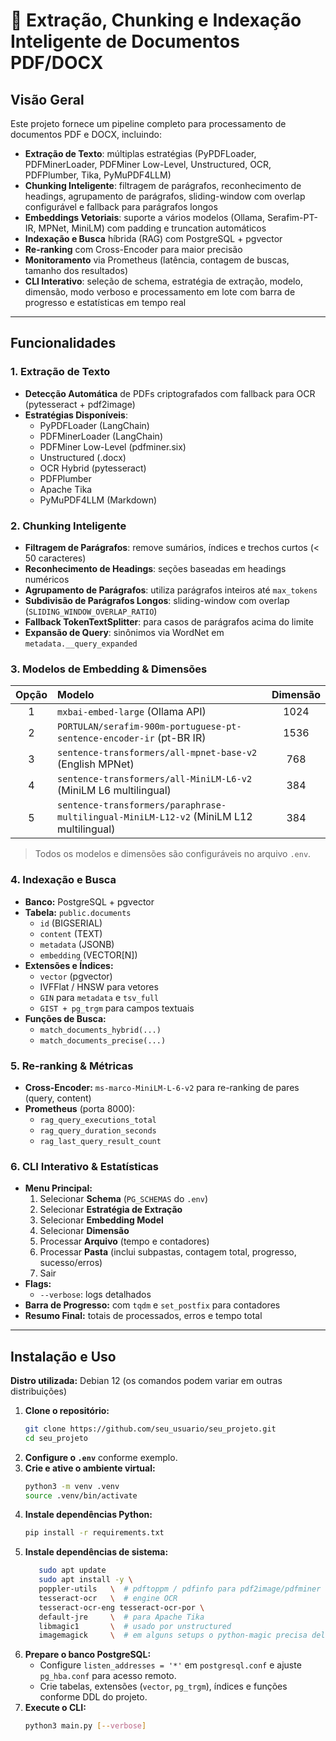 # 🧠 Extração, Chunking e Indexação Inteligente de Documentos PDF/DOCX

## Visão Geral

Este projeto fornece um pipeline completo para processamento de documentos PDF e DOCX, incluindo:

- **Extração de Texto**: múltiplas estratégias (PyPDFLoader, PDFMinerLoader, PDFMiner Low-Level, Unstructured, OCR, PDFPlumber, Tika, PyMuPDF4LLM)
- **Chunking Inteligente**: filtragem de parágrafos, reconhecimento de headings, agrupamento de parágrafos, sliding-window com overlap configurável e fallback para parágrafos longos
- **Embeddings Vetoriais**: suporte a vários modelos (Ollama, Serafim-PT-IR, MPNet, MiniLM) com padding e truncation automáticos
- **Indexação e Busca** híbrida (RAG) com PostgreSQL + pgvector
- **Re-ranking** com Cross-Encoder para maior precisão
- **Monitoramento** via Prometheus (latência, contagem de buscas, tamanho dos resultados)
- **CLI Interativo**: seleção de schema, estratégia de extração, modelo, dimensão, modo verboso e processamento em lote com barra de progresso e estatísticas em tempo real

---

## Funcionalidades

### 1. Extração de Texto

- **Detecção Automática** de PDFs criptografados com fallback para OCR (pytesseract + pdf2image)
- **Estratégias Disponíveis**:
    - PyPDFLoader (LangChain)
    - PDFMinerLoader (LangChain)
    - PDFMiner Low-Level (pdfminer.six)
    - Unstructured (.docx)
    - OCR Hybrid (pytesseract)
    - PDFPlumber
    - Apache Tika
    - PyMuPDF4LLM (Markdown)

### 2. Chunking Inteligente

- **Filtragem de Parágrafos**: remove sumários, índices e trechos curtos (< 50 caracteres)
- **Reconhecimento de Headings**: seções baseadas em headings numéricos
- **Agrupamento de Parágrafos**: utiliza parágrafos inteiros até `max_tokens`
- **Subdivisão de Parágrafos Longos**: sliding-window com overlap (`SLIDING_WINDOW_OVERLAP_RATIO`)
- **Fallback TokenTextSplitter**: para casos de parágrafos acima do limite
- **Expansão de Query**: sinônimos via WordNet em `metadata.__query_expanded`

### 3. Modelos de Embedding & Dimensões

| Opção | Modelo                                                                                       | Dimensão |
|:-----:|:---------------------------------------------------------------------------------------------|:--------:|
| 1     | `mxbai-embed-large` (Ollama API)                                                             | 1024     |
| 2     | `PORTULAN/serafim-900m-portuguese-pt-sentence-encoder-ir` (pt-BR IR)                         | 1536     |
| 3     | `sentence-transformers/all-mpnet-base-v2` (English MPNet)                                    | 768      |
| 4     | `sentence-transformers/all-MiniLM-L6-v2` (MiniLM L6 multilingual)                            | 384      |
| 5     | `sentence-transformers/paraphrase-multilingual-MiniLM-L12-v2` (MiniLM L12 multilingual)      | 384      |

> Todos os modelos e dimensões são configuráveis no arquivo `.env`.

### 4. Indexação e Busca

- **Banco:** PostgreSQL + pgvector
- **Tabela:** `public.documents`
    - `id` (BIGSERIAL)
    - `content` (TEXT)
    - `metadata` (JSONB)
    - `embedding` (VECTOR[N])
- **Extensões e Índices:**
    - `vector` (pgvector)
    - IVFFlat / HNSW para vetores
    - `GIN` para `metadata` e `tsv_full`
    - `GIST + pg_trgm` para campos textuais
- **Funções de Busca:**
    - `match_documents_hybrid(...)`
    - `match_documents_precise(...)`

### 5. Re-ranking & Métricas

- **Cross-Encoder:** `ms-marco-MiniLM-L-6-v2` para re-ranking de pares (query, content)
- **Prometheus** (porta 8000):
    - `rag_query_executions_total`
    - `rag_query_duration_seconds`
    - `rag_last_query_result_count`

### 6. CLI Interativo & Estatísticas

- **Menu Principal:**
    1. Selecionar **Schema** (`PG_SCHEMAS` do `.env`)
    2. Selecionar **Estratégia de Extração**
    3. Selecionar **Embedding Model**
    4. Selecionar **Dimensão**
    5. Processar **Arquivo** (tempo e contadores)
    6. Processar **Pasta** (inclui subpastas, contagem total, progresso, sucesso/erros)
    0. Sair
- **Flags:**
    - `--verbose`: logs detalhados
- **Barra de Progresso:** com `tqdm` e `set_postfix` para contadores
- **Resumo Final:** totais de processados, erros e tempo total

---

## Instalação e Uso

**Distro utilizada:** Debian 12 (os comandos podem variar em outras distribuições)

1. **Clone o repositório:**
     ```bash
     git clone https://github.com/seu_usuario/seu_projeto.git
     cd seu_projeto
     ```
2. **Configure o `.env`** conforme exemplo.
3. **Crie e ative o ambiente virtual:**
     ```bash
     python3 -m venv .venv
     source .venv/bin/activate
     ```
4. **Instale dependências Python:**
     ```bash
     pip install -r requirements.txt
     ```
5. **Instale dependências de sistema:**
     ```bash
        sudo apt update
        sudo apt install -y \
        poppler-utils   \  # pdftoppm / pdfinfo para pdf2image/pdfminer  
        tesseract-ocr   \  # engine OCR  
        tesseract-ocr-eng tesseract-ocr-por \
        default-jre     \  # para Apache Tika  
        libmagic1       \  # usado por unstructured  
        imagemagick     \  # em alguns setups o python-magic precisa dele  
     ```
6. **Prepare o banco PostgreSQL:**
     - Configure `listen_addresses = '*'` em `postgresql.conf` e ajuste `pg_hba.conf` para acesso remoto.
     - Crie tabelas, extensões (`vector`, `pg_trgm`), índices e funções conforme DDL do projeto.
7. **Execute o CLI:**
     ```bash
     python3 main.py [--verbose]
     ```